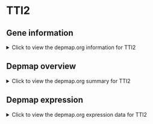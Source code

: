 <h1>TTI2</h1>

<h2>Gene information</h2>
<details>
  <summary>Click to view the depmap.org information for TTI2</summary>
  <iframe src="https://depmap.org/portal/gene/TTI2?tab=about" style="border:none;width:100%;height:800px"></iframe>
</details>

<h2>Depmap overview</h2>
<details>
  <summary>Click to view the depmap.org summary for TTI2</summary>
  <iframe src="https://depmap.org/portal/gene/TTI2?tab=overview" style="border:none;width:100%;height:800px"></iframe>
</details>

<h2>Depmap expression</h2>
<details>
  <summary>Click to view the depmap.org expression data for TTI2</summary>
  <iframe src="https://depmap.org/portal/gene/TTI2?tab=characterization" style="border:none;width:100%;height:800px"></iframe>
</details>


<!--
<h2>Reactome Pathway diagram</h2>
<details>
  <summary>Click to view Reactome pathway for TTI2</summary>
  PNAME
</details>
-->


